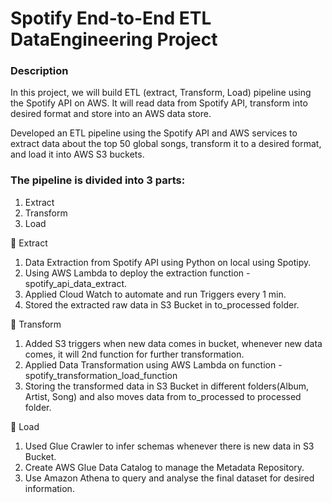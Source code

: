 # Spotify End-to-End ETL DataEngineering Project

### Description
In this project, we will build ETL (extract, Transform, Load) pipeline using the Spotify API on AWS. It will read data from Spotify API, transform into desired format and store into an AWS data store.

Developed an ETL pipeline using the Spotify API and AWS services to extract data about the top 50 global songs, transform it to a desired format, and load it into AWS S3 buckets.

### The pipeline is divided into 3 parts:
1. Extract
2. Transform
3. Load

🔶 Extract
1. Data Extraction from Spotify API using Python on local using Spotipy.
2. Using AWS Lambda to deploy the extraction function - spotify_api_data_extract.
3. Applied Cloud Watch to automate and run Triggers every 1 min.
4. Stored the extracted raw data in S3 Bucket in to_processed folder.

🔶 Transform
1. Added S3 triggers when new data comes in bucket, whenever new data comes, it will 2nd function for further transformation. 
2. Applied Data Transformation using AWS Lambda on function - spotify_transformation_load_function
3. Storing the transformed data in S3 Bucket in different folders(Album, Artist, Song) and also moves data from to_processed to processed folder.

🔶 Load
1. Used Glue Crawler to infer schemas whenever there is new data in S3 Bucket.
2. Create AWS Glue Data Catalog to manage the Metadata Repository.
3. Use Amazon Athena to query and analyse the final dataset for desired information.

